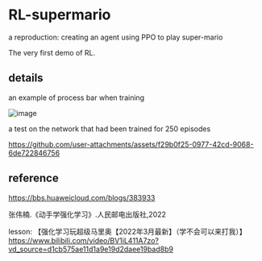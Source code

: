 # RL-supermario
a reproduction: creating an agent using PPO to play super-mario

The very first demo of RL. 

## details
an example of process bar when training

![image](https://github.com/user-attachments/assets/f25877d6-548c-4ff6-9bc9-8e4a9df7595e)

a test on the network that had been trained for 250 episodes

https://github.com/user-attachments/assets/f29b0f25-0977-42cd-9068-6de722846756


## reference
https://bbs.huaweicloud.com/blogs/383933

张伟楠.《动手学强化学习》.人民邮电出版社,2022

lesson:
【强化学习玩超级马里奥【2022年3月最新】（学不会可以来打我）】https://www.bilibili.com/video/BV1iL411A7zo?vd_source=d1cb575ae11d1a9e19d2daee19bad8b9
